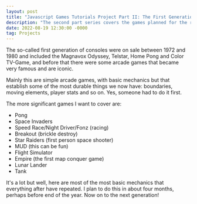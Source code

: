 ```yaml
---
layout: post
title: "Javascript Games Tutorials Project Part II: The First Generation"
description: "The second part series covers the games planned for the rest of the year 2022."
date: 2022-08-19 12:30:00 -0000
tag: Projects
---
```

The so-called first generation of consoles were on sale between 1972 and 1980 and included the Magnavox Odyssey, Telstar, Home Pong and Color TV-Game, and before that there were some arcade games that became very famous and are iconic.

Mainly this are simple arcade games, with basic mechanics but that establish some of the most durable things we now have: boundaries, moving elements, player stats and so on. Yes, someone had to do it first.

The more significant games I want to cover are:

- Pong
- Space Invaders
- Speed Race/Night Driver/Fonz (racing)
- Breakout (brickle destroy)
- Star Raiders (first person space shooter)
- MUD (this can be fun)
- Flight Simulator
- Empire (the first map conquer game)
- Lunar Lander
- Tank

It's a lot but well, here are most of the most basic mechanics that everything after have repeated. I plan to do this in about four months, perhaps before end of the year. Now on to the next generation!